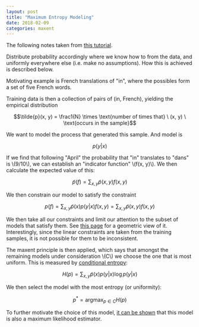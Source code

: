 ```yaml
---
layout: post
title: "Maximum Entropy Modeling"
date: 2018-02-09
categories: maxent
---
```


<script src="https://cdn.mathjax.org/mathjax/latest/MathJax.js?config=TeX-AMS-MML_HTMLorMML" type="text/javascript"></script>

The following notes taken from <a href="http://www.cs.cmu.edu/afs/cs/user/aberger/www/html/tutorial/node2.html">this tutorial</a>.

Distribute probability accordingly where we know how to from the data,
and uniformly everywhere else (i.e. make no assumptions). How this is
achieved is described below.

Motivating example is French translations of "in", where the possibles
form a set of five French words.

Training data is then a collection of pairs of (in, French), yielding
the empirical distribution

$$\tilde{p}(x, y) = \frac1{N} \times \text{number of times that} \ (x, y) \ \text{occurs in the sample}$$

We want to model the process that generated this sample. And model is

$$p(y|x)$$

If we find that following "April" the probability that "in" translates
to "dans" is \\(9/10\\), we can establish an "indicator function" \\(f(x, y)\\).
We then calculate the expected value of this:

$$\tilde{p}(f) = \sum_{x, y} \tilde{p}(x, y) f(x, y)$$

We then constrain our model to satisfy the constraint

$$p(f) =\sum_{x, y} \tilde{p}(x)p(y|x)f(x,y) = \sum_{x,y} \tilde{p}(x,y)f(x,y)$$

We then take all our constraints and limit our attention to the subset
of models that satisfy them. See <a href="http://www.cs.cmu.edu/afs/cs/user/aberger/www/html/tutorial/node6.html">this page</a>
for a geometric view of it. Interestingly, since the linear constraints are taken
from the training samples, it is not possible for them to be inconsistent.

The maxent principle is then applied, which says that amongst the remaining
models under consideration \\(C\\) we choose the one that is most uniform. This
is measured by <a href="https://en.wikipedia.org/wiki/Conditional_entropy">conditional entropy</a>:

$$H(p) = \sum_{x,y} \tilde{p}(x)p(y|x)\log p(y|x)$$

We then select the model with the most entropy (or uniformity):

$$p^* = \text{argmax}_{p \in C} H(p)$$

To further motivate the choice of this model, <a href="http://www.cs.cmu.edu/afs/cs/user/aberger/www/html/tutorial/node8.html">it can be shown</a> that this
model is also a maximum likelihood estimator.




